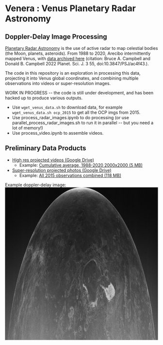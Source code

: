 # Venera : Venus Planetary Radar Astronomy
## Doppler-Delay Image Processing

[Planetary Radar Astronomy](https://en.wikipedia.org/wiki/Radar_astronomy) is the use of active radar to map celestial bodies (the Moon, planets, asteroids). From 1988 to 2020, Arecibo intermittently mapped Venus, with [data archived here](https://pds-geosciences.wustl.edu/missions/venus_radar/index.htm) (citation: Bruce A. Campbell and Donald B. Campbell 2022 Planet. Sci. J. 3 55, doi:10.3847/PSJ/ac4f43.).

The code in this repository is an exploration in processing this data, projecting it into Venus global coordinates, and combining multiple observations into videos or super-resolution images.

WORK IN PROGRESS -- the code is still under development, and has been hacked up to produce various outputs.

- Use `wget_venus_data.sh` to download data, for example `wget_venus_data.sh ocp_2015` to get all the OCP imgs from 2015. 
- Use process_radar_images.ipynb to do processing (or use parallel_process_radar_images.sh to run it in parallel -- but you need a lot of memory!)
- Use process_video.ipynb to assemble videos.

## Preliminary Data Products

- [High res projected videos (Google Drive)](https://drive.google.com/drive/folders/11YsTmb8AydKsmTp8NOlG0jSVC8TS2cPJ)
  - Example: [Cumulative average, 1988-2020 2000x2000 (5 MB)](https://drive.google.com/file/d/11d1ctpYEdp0TgNgoxYlh8hmKDqZ-8FUq)
- [Super-resolution projected photos (Google Drive)](https://drive.google.com/drive/folders/11WIMnZPHnMQXcip6fFitsQyXO6jqbWdo)
  - Example: [All 2015 observations combined (118 MB)](https://drive.google.com/file/d/11qP2Xkku4XNgmMXH052p0ebfdr-SKs_9)

Example doppler-delay image:
![venus_ocp_20150813_161747_small.png](/figures/venus_ocp_20150813_161747_small.png)
